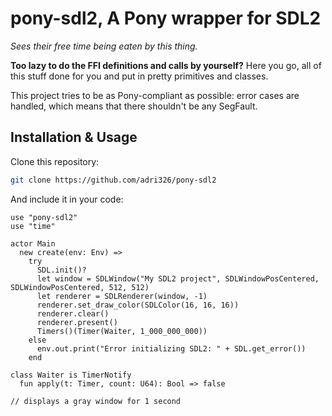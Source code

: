 # pony-sdl2, A Pony wrapper for SDL2

*Sees their free time being eaten by this thing.*

**Too lazy to do the FFI definitions and calls by yourself?**
Here you go, all of this stuff done for you and put in pretty primitives and classes.

This project tries to be as Pony-compliant as possible: error cases are handled, which means that there shouldn't be any SegFault.

## Installation & Usage

Clone this repository:

```sh
git clone https://github.com/adri326/pony-sdl2
```

And include it in your code:

```pony
use "pony-sdl2"
use "time"

actor Main
  new create(env: Env) =>
    try
      SDL.init()?
      let window = SDLWindow("My SDL2 project", SDLWindowPosCentered, SDLWindowPosCentered, 512, 512)
      let renderer = SDLRenderer(window, -1)
      renderer.set_draw_color(SDLColor(16, 16, 16))
      renderer.clear()
      renderer.present()
      Timers()(Timer(Waiter, 1_000_000_000))
    else
      env.out.print("Error initializing SDL2: " + SDL.get_error())
    end

class Waiter is TimerNotify
  fun apply(t: Timer, count: U64): Bool => false

// displays a gray window for 1 second
```
